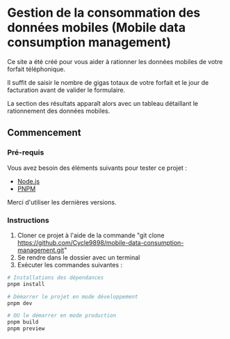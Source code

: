 # Gestion de la consommation des données mobiles (Mobile data consumption management)

Ce site a été créé pour vous aider à rationner les données mobiles de votre forfait téléphonique.

Il suffit de saisir le nombre de gigas totaux de votre forfait et le jour de facturation avant de valider le formulaire.

La section des résultats apparaît alors avec un tableau détaillant le rationnement des données mobiles.

## Commencement

### Pré-requis

Vous avez besoin des éléments suivants pour tester ce projet :

-   [Node.js](https://nodejs.org/en)
-   [PNPM](https://pnpm.io/)

Merci d'utiliser les dernières versions.

### Instructions

1. Cloner ce projet à l'aide de la commande "git clone https://github.com/Cycle9898/mobile-data-consumption-management.git"
2. Se rendre dans le dossier avec un terminal
3. Exécuter les commandes suivantes :

```bash
# Installations des dépendances
pnpm install

# Démarrer le projet en mode développement
pnpm dev

# OU le démarrer en mode production
pnpm build
pnpm preview
```
